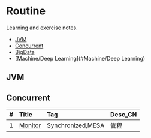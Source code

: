 # Routine
Learning and exercise notes.

- [JVM](#JVM)
- [Concurrent](#Concurrent)
- [BigData](#BigData)
- [Machine/Deep Learning](#Machine/Deep Learning)

## JVM

## Concurrent

| #    | Title                                      | Tag                | Desc_CN               |
| :--- | :------------------------------------------| :------------------| :-------------------- |
| 1    | [Monitor][1]                               | Synchronized,MESA  | 管程                   |




[1]: https://github.com/mantoudev/routine
